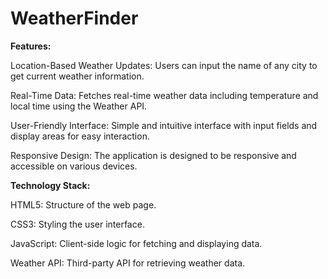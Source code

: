 # WeatherFinder

**Features:**

Location-Based Weather Updates: Users can input the name of any city to get current weather information.

Real-Time Data: Fetches real-time weather data including temperature and local time using the Weather API.

User-Friendly Interface: Simple and intuitive interface with input fields and display areas for easy interaction.

Responsive Design: The application is designed to be responsive and accessible on various devices.


**Technology Stack:**

HTML5: Structure of the web page.

CSS3: Styling the user interface.

JavaScript: Client-side logic for fetching and displaying data.

Weather API: Third-party API for retrieving weather data.
